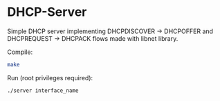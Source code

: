 # DHCP-Server

Simple DHCP server implementing DHCPDISCOVER -> DHCPOFFER and DHCPREQUEST -> DHCPACK flows made with libnet library.

Compile:
```sh
make
```

Run (root privileges required):
```sh
./server interface_name
```
